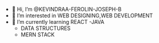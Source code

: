 - 👋 Hi, I’m @KEVINDRAA-FEROLIN-JOSEPH-B
- 👀 I’m interested in WEB DESIGNING,WEB DEVELOPMENT
- 🌱 I’m currently learning REACT 
     -JAVA 
     - DATA STRUCTURES 
     - MERN STACK 
<!---
KEVINDRAA-FEROLIN-JOSEPH-B is a ✨ special ✨ repository because its `README.md` (this file) appears on your GitHub profile.
You can click the Preview link to take a look at your changes.
--->
